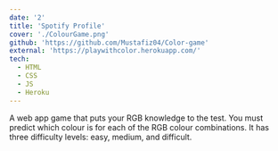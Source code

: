 ```yaml
---
date: '2'
title: 'Spotify Profile'
cover: './ColourGame.png'
github: 'https://github.com/Mustafiz04/Color-game'
external: 'https://playwithcolor.herokuapp.com/'
tech:
  - HTML
  - CSS
  - JS
  - Heroku
---
```


A web app game that puts your RGB knowledge to the test. You must predict which colour is for each of the RGB colour combinations. It has three difficulty levels: easy, medium, and difficult.

